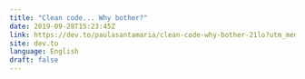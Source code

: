 ```yaml
---
title: "Clean code... Why bother?"
date: 2019-09-28T15:23:45Z
link: https://dev.to/paulasantamaria/clean-code-why-bother-21lo?utm_medium=RSS&utm_source=news.12bit.vn
site: dev.to
language: English
draft: false
---
```

